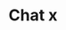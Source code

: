 ---
title: Chat x
tags: ["chat", "x", "close", "cancel", "delete"]
icon: chat-x
svg: '<svg xmlns="http://www.w3.org/2000/svg" width="24" height="24" fill="none" viewBox="0 0 24 24" stroke-width="1.5" stroke-linecap="round" stroke-linejoin="round" stroke="currentColor"><path d="M21 12a9 9 0 0 1-9 9H3v-9a9 9 0 0 1 18 0Zm-11-2 4 4m0-4-4 4"/></svg>'
---